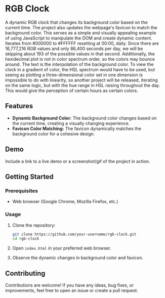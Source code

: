 # RGB Clock

A dynamic RGB clock that changes its background color based on the current time. The project also updates the webpage's favicon to match the background color. This serves as a simple and visually appealing example of using JavaScript to manipulate the DOM and create dynamic content. Iterates from #000000 to #FFFFFF resetting at 00:00, daily. Since there are 16,777,216 RGB values and only 86,400 seconds per day, we will be skipping about 193 of the possible values in that second. Additionally, the hexidecimal plot is not in color spectrum order, so the colors may bounce around. The text is the interpolation of the background color. To view the clock in a gradient of color, the HSL spectrum would have to be used, but seeing as plotting a three-dimensional color set in one dimension is impossible to do with linearity, so another project will be released, iterating on the same logic, but with the hue range in HSL raising throughout the day. This would give the perception of certain hours as certain colors.   

## Features

- **Dynamic Background Color:** The background color changes based on the current time, creating a visually changing experience.
- **Favicon Color Matching:** The favicon dynamically matches the background color for a cohesive design.

## Demo

Include a link to a live demo or a screenshot/gif of the project in action.

## Getting Started

### Prerequisites

- Web browser (Google Chrome, Mozilla Firefox, etc.)

### Usage

1. Clone the repository:

    ```bash
    git clone https://github.com/your-username/rgb-clock.git
    cd rgb-clock
    ```

2. Open `index.html` in your preferred web browser.

3. Observe the dynamic changes in background color and favicon.

## Contributing

Contributions are welcome! If you have any ideas, bug fixes, or improvements, feel free to open an issue or create a pull request.
